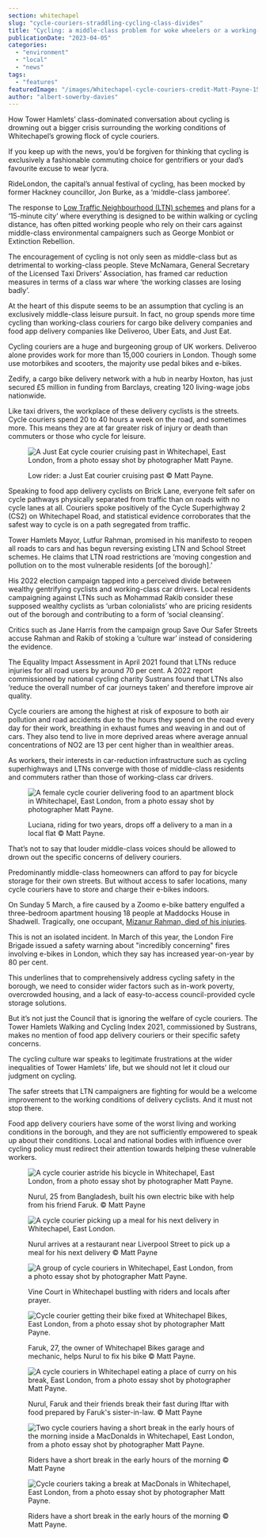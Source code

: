 ```yaml
---
section: whitechapel
slug: "cycle-couriers-straddling-cycling-class-divides"
title: "Cycling: a middle-class problem for woke wheelers or a working-class crisis for a growing sector of cycle couriers"
publicationDate: "2023-04-05"
categories: 
  - "environment"
  - "local"
  - "news"
tags: 
  - "features"
featuredImage: "/images/Whitechapel-cycle-couriers-credit-Matt-Payne-15.jpg"
author: "albert-sowerby-davies"
---
```


How Tower Hamlets’ class-dominated conversation about cycling is drowning out a bigger crisis surrounding the working conditions of Whitechapel’s growing flock of cycle couriers.

If you keep up with the news, you’d be forgiven for thinking that cycling is exclusively a fashionable commuting choice for gentrifiers or your dad’s favourite excuse to wear lycra.

RideLondon, the capital’s annual festival of cycling, has been mocked by former Hackney councillor, Jon Burke, as a ‘middle-class jamboree’.

The response to [Low Traffic Neighbourhood (LTN) schemes](https://romanroadlondon.com/save-our-safer-streets-petition-rejected-tower-hamlets/) and plans for a ‘15-minute city’ where everything is designed to be within walking or cycling distance, has often pitted working people who rely on their cars against middle-class environmental campaigners such as George Monbiot or Extinction Rebellion.

The encouragement of cycling is not only seen as middle-class but as detrimental to working-class people. Steve McNamara, General Secretary of the Licensed Taxi Drivers’ Association, has framed car reduction measures in terms of a class war where ‘the working classes are losing badly’.

At the heart of this dispute seems to be an assumption that cycling is an exclusively middle-class leisure pursuit. In fact, no group spends more time cycling than working-class couriers for cargo bike delivery companies and food app delivery companies like Deliveroo, Uber Eats, and Just Eat.

Cycling couriers are a huge and burgeoning group of UK workers. Deliveroo alone provides work for more than 15,000 couriers in London. Though some use motorbikes and scooters, the majority use pedal bikes and e-bikes.

Zedify, a cargo bike delivery network with a hub in nearby Hoxton, has just secured £5 million in funding from Barclays, creating 120 living-wage jobs nationwide.

Like taxi drivers, the workplace of these delivery cyclists is the streets. Cycle couriers spend 20 to 40 hours a week on the road, and sometimes more. This means they are at far greater risk of injury or death than commuters or those who cycle for leisure.

<figure>

![A Just Eat cycle courier cruising past in Whitechapel, East London, from a photo essay shot by photographer Matt Payne.](/images/Whitechapel-cycle-couriers-credit-Matt-Payne-17-1024x683.jpg)

<figcaption>

Low rider: a Just Eat courier cruising past © Matt Payne.

</figcaption>

</figure>

Speaking to food app delivery cyclists on Brick Lane, everyone felt safer on cycle pathways physically separated from traffic than on roads with no cycle lanes at all. Couriers spoke positively of the Cycle Superhighway 2 (CS2) on Whitechapel Road, and statistical evidence corroborates that the safest way to cycle is on a path segregated from traffic.

Tower Hamlets Mayor, Lutfur Rahman, promised in his manifesto to reopen all roads to cars and has begun reversing existing LTN and School Street schemes. He claims that LTN road restrictions are ‘moving congestion and pollution on to the most vulnerable residents \[of the borough\].’

His 2022 election campaign tapped into a perceived divide between wealthy gentrifying cyclists and working-class car drivers. Local residents campaigning against LTNs such as Mohammad Rakib consider these supposed wealthy cyclists as ‘urban colonialists’ who are pricing residents out of the borough and contributing to a form of ‘social cleansing’.

Critics such as Jane Harris from the campaign group Save Our Safer Streets accuse Rahman and Rakib of stoking a ‘culture war’ instead of considering the evidence.

The Equality Impact Assessment in April 2021 found that LTNs reduce injuries for all road users by around 70 per cent. A 2022 report commissioned by national cycling charity Sustrans found that LTNs also ‘reduce the overall number of car journeys taken’ and therefore improve air quality.

Cycle couriers are among the highest at risk of exposure to both air pollution and road accidents due to the hours they spend on the road every day for their work, breathing in exhaust fumes and weaving in and out of cars. They also tend to live in more deprived areas where average annual concentrations of NO2 are 13 per cent higher than in wealthier areas.

As workers, their interests in car-reduction infrastructure such as cycling superhighways and LTNs converge with those of middle-class residents and commuters rather than those of working-class car drivers.

<figure>

![A female cycle courier delivering food to an apartment block in Whitechapel, East London, from a photo essay shot by photographer Matt Payne.](/images/Whitechapel-cycle-couriers-credit-Matt-Payne-4-1024x683.jpg)

<figcaption>

Luciana, riding for two years, drops off a delivery to a man in a local flat © Matt Payne.

</figcaption>

</figure>

That’s not to say that louder middle-class voices should be allowed to drown out the specific concerns of delivery couriers.

Predominantly middle-class homeowners can afford to pay for bicycle storage for their own streets. But without access to safer locations, many cycle couriers have to store and charge their e-bikes indoors.

On Sunday 5 March, a fire caused by a Zoomo e-bike battery engulfed a three-bedroom apartment housing 18 people at Maddocks House in Shadwell. Tragically, one occupant, [Mizanur Rahman, died of his injuries](https://whitechapellondon.co.uk/man-dies-fire-shadwell-east-london-mizanur-rahman/).

This is not an isolated incident. In March of this year, the London Fire Brigade issued a safety warning about "incredibly concerning" fires involving e-bikes in London, which they say has increased year-on-year by 80 per cent.

This underlines that to comprehensively address cycling safety in the borough, we need to consider wider factors such as in-work poverty, overcrowded housing, and a lack of easy-to-access council-provided cycle storage solutions.

But it’s not just the Council that is ignoring the welfare of cycle couriers. The Tower Hamlets Walking and Cycling Index 2021, commissioned by Sustrans, makes no mention of food app delivery couriers or their specific safety concerns.

The cycling culture war speaks to legitimate frustrations at the wider inequalities of Tower Hamlets' life, but we should not let it cloud our judgment on cycling.

The safer streets that LTN campaigners are fighting for would be a welcome improvement to the working conditions of delivery cyclists. And it must not stop there.

Food app delivery couriers have some of the worst living and working conditions in the borough, and they are not sufficiently empowered to speak up about their conditions. Local and national bodies with influence over cycling policy must redirect their attention towards helping these vulnerable workers.

<figure>

![A cycle courier astride his bicycle in Whitechapel, East London, from a photo essay shot by photographer Matt Payne.](/images/Whitechapel-cycle-couriers-credit-Matt-Payne-7.jpg)

<figcaption>

Nurul, 25 from Bangladesh, built his own electric bike with help from his friend Faruk. © Matt Payne

</figcaption>

</figure>

<figure>

![A cycle courier picking up a meal for his next delivery in Whitechapel, East London.](/images/Whitechapel-cycle-couriers-credit-Matt-Payne-11-1024x683.jpg)

<figcaption>

Nurul arrives at a restaurant near Liverpool Street to pick up a meal for his next delivery © Matt Payne

</figcaption>

</figure>

<figure>

![A group of cycle couriers in Whitechapel, East London, from a photo essay shot by photographer Matt Payne.](/images/Whitechapel-cycle-couriers-credit-Matt-Payne-2-1024x683.jpg)

<figcaption>

Vine Court in Whitechapel bustling with riders and locals after prayer.

</figcaption>

</figure>

<figure>

![Cycle courier getting their bike fixed at Whitechapel Bikes, East London, from a photo essay shot by photographer Matt Payne.](/images/Whitechapel-cycle-couriers-credit-Matt-Payne-5.jpg)

<figcaption>

Faruk, 27, the owner of Whitechapel Bikes garage and mechanic, helps Nurul to fix his bike © Matt Payne.

</figcaption>

</figure>

<figure>

![A cycle couriers in Whitechapel eating a place of curry on his break, East London, from a photo essay shot by photographer Matt Payne.](/images/Whitechapel-cycle-couriers-credit-Matt-Payne-1-1024x683.jpg)

<figcaption>

Nurul, Faruk and their friends break their fast during Iftar with food prepared by Faruk's sister-in-law. © Matt Payne

</figcaption>

</figure>

<figure>

![Two cycle couriers having a short break in the early hours of the morning inside a MacDonalds in Whitechapel, East London, from a photo essay shot by photographer Matt Payne.](/images/Whitechapel-cycle-couriers-credit-Matt-Payne-20-1024x683.jpg)

<figcaption>

Riders have a short break in the early hours of the morning © Matt Payne

</figcaption>

</figure>

<figure>

![Cycle couriers taking a break at MacDonals in Whitechapel, East London, from a photo essay shot by photographer Matt Payne.](/images/Whitechapel-cycle-couriers-credit-Matt-Payne-19-1024x683.jpg)

<figcaption>

Riders have a short break in the early hours of the morning © Matt Payne.

</figcaption>

</figure>
